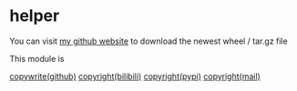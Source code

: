 # helper

You can visit [my github website](https://sqxy090123.github.io/project/python/helper#version) to download the newest wheel / tar.gz file

This module is 











[copywrite(github)](https://github.com/sqxy090123)
[copyright(bilibili)](https://space.bilibili.com/1801234807)
[copyright(pypi)](https://pypi.org/usr/sqxy090123)
[copyright(mail)](mailto:sqx20150423@outlook.com)
